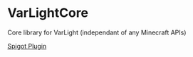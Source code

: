 # VarLightCore
Core library for VarLight (independant of any Minecraft APIs)

[Spigot Plugin](https://github.com/flori-schwa/VarLight)
